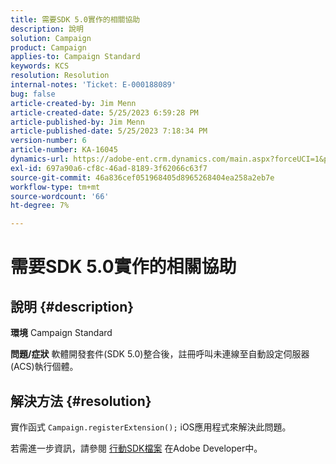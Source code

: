 ```yaml
---
title: 需要SDK 5.0實作的相關協助
description: 說明
solution: Campaign
product: Campaign
applies-to: Campaign Standard
keywords: KCS
resolution: Resolution
internal-notes: 'Ticket: E-000188089'
bug: false
article-created-by: Jim Menn
article-created-date: 5/25/2023 6:59:28 PM
article-published-by: Jim Menn
article-published-date: 5/25/2023 7:18:34 PM
version-number: 6
article-number: KA-16045
dynamics-url: https://adobe-ent.crm.dynamics.com/main.aspx?forceUCI=1&pagetype=entityrecord&etn=knowledgearticle&id=edce1943-2efb-ed11-8849-6045bd006295
exl-id: 697a90a6-cf8c-46ad-8189-3f62066c63f7
source-git-commit: 46a836cef051968405d8965268404ea258a2eb7e
workflow-type: tm+mt
source-wordcount: '66'
ht-degree: 7%

---
```


# 需要SDK 5.0實作的相關協助

## 說明 {#description}

<b>環境</b>
Campaign Standard


<b>問題/症狀</b>
軟體開發套件(SDK 5.0)整合後，註冊呼叫未連線至自動設定伺服器(ACS)執行個體。


## 解決方法 {#resolution}


實作函式 `Campaign.registerExtension();` iOS應用程式來解決此問題。

若需進一步資訊，請參閱 [行動SDK檔案](https://developer.adobe.com/client-sdks/documentation/) 在Adobe Developer中。

